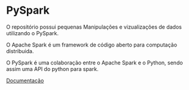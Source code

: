 # PySpark
O repositório possui pequenas Manipulações e vizualizações de dados utilizando o PySpark. <p>O Apache Spark é um framework de código aberto para computação distribuida. <p>O PySpark é uma colaboração entre o Apache Spark e o Python, sendo assim uma API do python para spark.

  [Documentação](https://spark.apache.org/)
